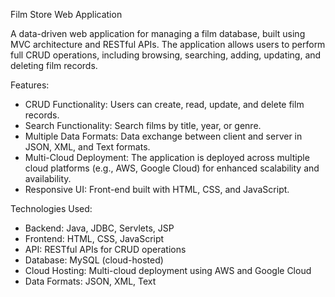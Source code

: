 Film Store Web Application

A data-driven web application for managing a film database, built using MVC architecture and RESTful APIs. The application allows users to perform full CRUD operations, including browsing, searching, adding, updating, and deleting film records.

Features:
-  CRUD Functionality: Users can create, read, update, and delete film records.
-  Search Functionality: Search films by title, year, or genre.
-  Multiple Data Formats: Data exchange between client and server in JSON, XML, and Text formats.
-  Multi-Cloud Deployment: The application is deployed across multiple cloud platforms (e.g., AWS, Google Cloud) for enhanced scalability and availability.
-  Responsive UI: Front-end built with HTML, CSS, and JavaScript.
  
Technologies Used:
-  Backend: Java, JDBC, Servlets, JSP
-  Frontend: HTML, CSS, JavaScript
-  API: RESTful APIs for CRUD operations
-  Database: MySQL (cloud-hosted)
-  Cloud Hosting: Multi-cloud deployment using AWS and Google Cloud
-  Data Formats: JSON, XML, Text
